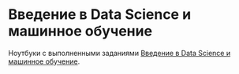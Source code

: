 # Введение в Data Science и машинное обучение

Ноутбуки с выполненными заданиями [Введение в Data Science и машинное обучение](https://stepik.org/course/4852/syllabus).


